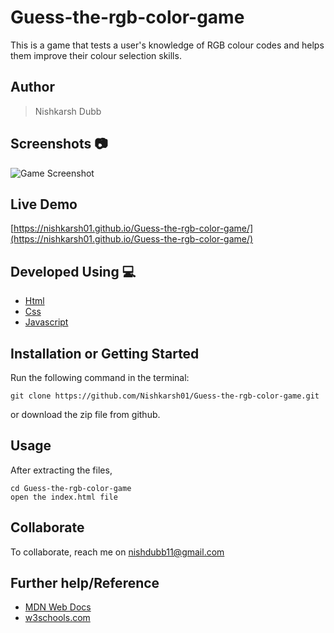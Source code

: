 # Guess-the-rgb-color-game
This is a game that tests a user's knowledge of RGB colour codes and helps them improve their colour selection skills.

## Author 
> Nishkarsh Dubb

## Screenshots 📷
![Game Screenshot]()

## Live Demo 

 [https://nishkarsh01.github.io/Guess-the-rgb-color-game/](https://nishkarsh01.github.io/Guess-the-rgb-color-game/)

## Developed Using 💻

+ [Html](https://developer.mozilla.org/en-US/docs/Web/HTML)
+ [Css](https://developer.mozilla.org/en-US/docs/Web/CSS)
+ [Javascript](https://developer.mozilla.org/en-US/docs/Web/javascript)

## Installation or Getting Started

Run the following command in the terminal:

	git clone https://github.com/Nishkarsh01/Guess-the-rgb-color-game.git
or download the zip file from github.
    

## Usage
After extracting the files,

    cd Guess-the-rgb-color-game
    open the index.html file

## Collaborate
To collaborate, reach me on [nishdubb11@gmail.com]()

## Further help/Reference

+ [MDN Web Docs](https://developer.mozilla.org/en-US/)
+ [w3schools.com](https://www.w3schools.com/)
    








